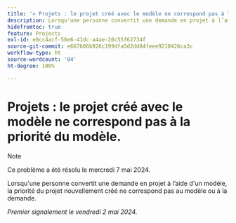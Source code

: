 ```yaml
---
title: '« Projets : le projet créé avec le modèle ne correspond pas à la priorité du modèle. »'
description: Lorsqu'une personne convertit une demande en projet à l’aide d'un modèle, la priorité du projet nouvellement créé ne correspond pas au modèle ou à la demande.
hidefromtoc: true
feature: Projects
exl-id: e8cc4acf-58e6-41dc-a4ae-20c55f62734f
source-git-commit: e667606b926c199dfa5d2dd84feee9210426ca3c
workflow-type: ht
source-wordcount: '84'
ht-degree: 100%

---
```


# Projets : le projet créé avec le modèle ne correspond pas à la priorité du modèle.

>[!NOTE]
>
>Ce problème a été résolu le mercredi 7 mai 2024.

Lorsqu&#39;une personne convertit une demande en projet à l’aide d&#39;un modèle, la priorité du projet nouvellement créé ne correspond pas au modèle ou à la demande.

_Premier signalement le vendredi 2 mai 2024._
